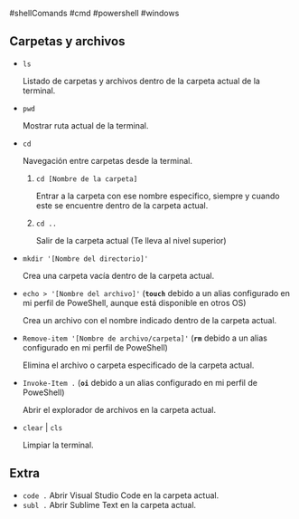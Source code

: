 #shellComands #cmd #powershell #windows

## Carpetas y archivos

- `ls`
  
  Listado de carpetas y archivos dentro de la carpeta actual de la terminal.
- `pwd`
  
  Mostrar ruta actual de la terminal.
- `cd`
  
  Navegación entre carpetas desde la terminal.
  1. `cd [Nombre de la carpeta]`
     
     Entrar a la carpeta con ese nombre especifico, siempre y cuando este se encuentre dentro de la carpeta actual.
  2. `cd ..`
     
     Salir de la carpeta actual (Te lleva al nivel superior)
- `mkdir '[Nombre del directorio]'`
  
  Crea una carpeta vacía dentro de la carpeta actual.
- `echo > '[Nombre del archivo]'` (**`touch`** debido a un alias configurado en mi perfil de PoweShell, aunque está disponible en otros OS)
  
  Crea un archivo con el nombre indicado dentro de la carpeta actual.
- `Remove-item '[Nombre de archivo/carpeta]'` (**`rm`** debido a un alias configurado en mi perfil de PoweShell)
  
  Elimina el archivo o carpeta especificado de la carpeta actual.
- `Invoke-Item .` (**`oi`** debido a un alias configurado en mi perfil de PoweShell)
  
  Abrir el explorador de archivos en la carpeta actual.
- `clear` | `cls`
  
  Limpiar la terminal.

## Extra

- `code .`
  Abrir Visual Studio Code en la carpeta actual.
- `subl .`
  Abrir Sublime Text en la carpeta actual.

